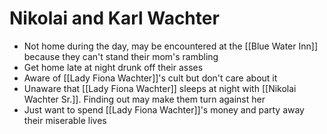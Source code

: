 # Nikolai and Karl Wachter
* Not home during the day, may be encountered at the [[Blue Water Inn]] because they can't stand their mom's rambling
* Get home late at night drunk off their asses
* Aware of [[Lady Fiona Wachter]]'s cult but don't care about it
* Unaware that [[Lady Fiona Wachter]] sleeps at night with [[Nikolai Wachter Sr.]]. Finding out may make them turn against her
* Just want to spend [[Lady Fiona Wachter]]'s money and party away their miserable lives